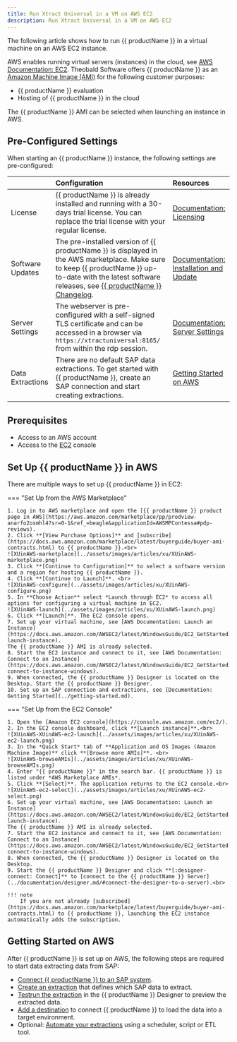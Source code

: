 ```yaml
---
title: Run Xtract Universal in a VM on AWS EC2
description: Run Xtract Universal in a VM on AWS EC2
---
```


The following article shows how to run {{ productName }} in a virtual machine on an AWS EC2 instance.

AWS enables running virtual servers (instances) in the cloud, see [AWS Documentation: EC2](https://docs.aws.amazon.com/AWSEC2/latest/WindowsGuide/concepts.html).
Theobald Software offers {{ productName }} as an [Amazon Machine Image (AMI)](https://docs.aws.amazon.com/AWSEC2/latest/WindowsGuide/AMIs.html) for the following customer purposes:
- {{ productName }} evaluation
- Hosting of {{ productName }} in the cloud

The {{ productName }} AMI can be selected when launching an instance in AWS.

## Pre-Configured Settings

When starting an {{ productName }} instance, the following settings are pre-configured:

|          | Configuration  |  Resources |
|:---------|:-------------|:------|
| License  | {{ productName }} is already installed and running with a 30-days trial license. You can replace the trial license with your regular license. | [Documentation: Licensing](../documentation/setup/license.md) |
| Software Updates | The pre-installed version of {{ productName }} is displayed in the AWS marketplace. Make sure to keep {{ productName }} up-to-date with the latest software releases, see [{{ productName }} Changelog](../changelog.md). | [Documentation: Installation and Update](../documentation/setup/update.md) |
| Server Settings | The webserver is pre-configured with a self-signed TLS certificate and can be accessed in a browser via ``https://xtractuniversal:8165/`` from within the rdp session. | [Documentation: Server Settings](../documentation/server/server-settings.md) |
| Data Extractions | There are no default SAP data extractions. To get started with {{ productName }}, create an SAP connection and start creating extractions. | [Getting Started on AWS](#getting-started-on-aws) |


## Prerequisites

- Access to an AWS account
- Access to the [EC2](https://docs.aws.amazon.com/AWSEC2/latest/WindowsGuide/concepts.html) console


## Set Up {{ productName }} in AWS

There are multiple ways to set up {{ productName }} in EC2:

=== "Set Up from the AWS Marketplace"

	1. Log in to AWS marketplace and open the [{{ productName }} product page in AWS](https://aws.amazon.com/marketplace/pp/prodview-anarfo2osmhl4?sr=0-1&ref_=beagle&applicationId=AWSMPContessa#pdp-reviews).
	2. Click **[View Purchase Options]** and [subscribe](https://docs.aws.amazon.com/marketplace/latest/buyerguide/buyer-ami-contracts.html) to {{ productName }}.<br>
	![XUinAWS-marketplace](../assets/images/articles/xu/XUinAWS-marketplace.png)
	3. Click **[Continue to Configuration]** to select a software version and a region for hosting {{ productName }}.
	4. Click **[Continue to Launch]**. <br>
	![XUinAWS-configure](../assets/images/articles/xu/XUinAWS-configure.png)
	5. In **Choose Action** select *Launch through EC2* to access all options for configuring a virtual machine in EC2. 
	![XUinAWS-launch](../assets/images/articles/xu/XUinAWS-launch.png)
	6. Click **[Launch]**. The EC2 console opens.
	7. Set up your virtual machine, see [AWS Documentation: Launch an Instance](https://docs.aws.amazon.com/AWSEC2/latest/WindowsGuide/EC2_GetStarted.html#ec2-launch-instance).
	The {{ productName }} AMI is already selected.
	8. Start the EC2 instance and connect to it, see [AWS Documentation: Connect to an Instance](https://docs.aws.amazon.com/AWSEC2/latest/WindowsGuide/EC2_GetStarted.html#ec2-connect-to-instance-windows).
	9. When connected, the {{ productName }} Designer is located on the Desktop. Start the {{ productName }} Designer.
	10. Set up an SAP connection and extractions, see [Documentation: Getting Started](../getting-started.md).

=== "Set Up from the EC2 Console"

	1. Open the [Amazon EC2 console](https://console.aws.amazon.com/ec2/).
	2. In the EC2 console dashboard, click **[Launch instance]**.<br>
	![XUinAWS-XUinAWS-ec2-launch](../assets/images/articles/xu/XUinAWS-ec2-launch.png)
	3. In the *Quick Start* tab of **Application and OS Images (Amazon Machine Image)** click **[Browse more AMIs]**. <br>
	![XUinAWS-browseAMIs](../assets/images/articles/xu/XUinAWS-browseAMIs.png)
	4. Enter "{{ productName }}" in the search bar. {{ productName }} is listed under *AWS Marketplace AMIs*.
	5. Click **[Select]**. The application returns to the EC2 console.<br>
	![XUinAWS-ec2-select](../assets/images/articles/xu/XUinAWS-ec2-select.png)
	6. Set up your virtual machine, see [AWS Documentation: Launch an Instance](https://docs.aws.amazon.com/AWSEC2/latest/WindowsGuide/EC2_GetStarted.html#ec2-launch-instance).
	The {{ productName }} AMI is already selected.
	7. Start the EC2 instance and connect to it, see [AWS Documentation: Connect to an Instance](https://docs.aws.amazon.com/AWSEC2/latest/WindowsGuide/EC2_GetStarted.html#ec2-connect-to-instance-windows).
	8. When connected, the {{ productName }} Designer is located on the Desktop. 
	9. Start the {{ productName }} Designer and click **[:designer-connect: Connect]** to [connect to the {{ productName }} Server](../documentation/designer.md/#connect-the-designer-to-a-server).<br>

	!!! note
		If you are not already [subscribed](https://docs.aws.amazon.com/marketplace/latest/buyerguide/buyer-ami-contracts.html) to {{ productName }}, launching the EC2 instance automatically adds the subscription.


## Getting Started on AWS

After {{ productName }} is set up on AWS,  the following steps are required to start data extracting data from SAP:
- [Connect {{ productName }} to an SAP system](../getting-started.md#connect-to-sap).
- [Create an extraction](../getting-started.md#create-an-extraction) that defines which SAP data to extract.
- [Testrun the extraction](../getting-started.md#run-an-extraction) in the {{ productName }} Designer to preview the extracted data.
- [Add a destination](../getting-started.md#write-data-to-a-target-environment) to connect {{ productName }} to load the data into a target environment.
- Optional: [Automate your extractions](../documentation/execute-and-automate/index.md) using a scheduler, script or ETL tool.
